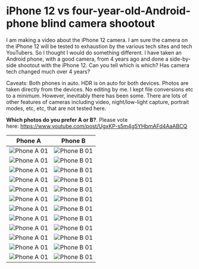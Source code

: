 # iPhone 12 vs four-year-old-Android-phone blind camera shootout
I am making a video about the iPhone 12 camera. I am sure the camera on the iPhone 12 will be tested to exhaustion by the various tech sites and tech YouTubers. So I thought I would do something different. I have taken an Android phone, with a good camera, from 4 years ago and done a side-by-side shootout with the iPhone 12. Can you tell which is which? Has camera tech changed much over 4 years?

Caveats: Both phones in auto. HDR is on auto for both devices. Photos are taken directly from the devices. No editing by me. I kept file conversions etc to a minimum. However, inevitably there has been some. There are lots of other features of cameras including video, night/low-light capture, portrait modes, etc, etc, that are not tested here.

**Which photos do you prefer A or B?**. Please vote here: https://www.youtube.com/post/UgxKP-s5m4g5YHbmAFd4AaABCQ

|Phone A|Phone B|
|-------|-------|
|![Phone A 01](http://garyexplains.com/wp-content/uploads/2020/11/PhoneA-01.jpg "Phone A Picture 1") |![Phone B 01](http://garyexplains.com/wp-content/uploads/2020/11/PhoneB-01.jpg "Phone B Picture 1") |
|![Phone A 01](http://garyexplains.com/wp-content/uploads/2020/11/PhoneA-03.jpg "Phone A Picture 2") |![Phone B 01](http://garyexplains.com/wp-content/uploads/2020/11/PhoneB-03.jpg "Phone B Picture 2") |
|![Phone A 01](http://garyexplains.com/wp-content/uploads/2020/11/PhoneA-04.jpg "Phone A Picture 3") |![Phone B 01](http://garyexplains.com/wp-content/uploads/2020/11/PhoneB-04.jpg "Phone B Picture 3") |
|![Phone A 01](http://garyexplains.com/wp-content/uploads/2020/11/PhoneA-05.jpg "Phone A Picture 4") |![Phone B 01](http://garyexplains.com/wp-content/uploads/2020/11/PhoneB-05.jpg "Phone B Picture 4") |
|![Phone A 01](http://garyexplains.com/wp-content/uploads/2020/11/PhoneA-06.jpg "Phone A Picture 5") |![Phone B 01](http://garyexplains.com/wp-content/uploads/2020/11/PhoneB-06.jpg "Phone B Picture 5") |
|![Phone A 01](http://garyexplains.com/wp-content/uploads/2020/11/PhoneA-07.jpg "Phone A Picture 6") |![Phone B 01](http://garyexplains.com/wp-content/uploads/2020/11/PhoneB-07.jpg "Phone B Picture 6") |
|![Phone A 01](http://garyexplains.com/wp-content/uploads/2020/11/PhoneA-08.jpg "Phone A Picture 7") |![Phone B 01](http://garyexplains.com/wp-content/uploads/2020/11/PhoneB-08.jpg "Phone B Picture 7") |
|![Phone A 01](http://garyexplains.com/wp-content/uploads/2020/11/PhoneA-09.jpg "Phone A Picture 8") |![Phone B 01](http://garyexplains.com/wp-content/uploads/2020/11/PhoneB-09.jpg "Phone B Picture 8") |
|![Phone A 01](http://garyexplains.com/wp-content/uploads/2020/11/PhoneA-10.jpg "Phone A Picture 9") |![Phone B 01](http://garyexplains.com/wp-content/uploads/2020/11/PhoneB-10.jpg "Phone B Picture 9") |
|![Phone A 01](http://garyexplains.com/wp-content/uploads/2020/11/PhoneA-11.jpg "Phone A Picture 10") |![Phone B 01](http://garyexplains.com/wp-content/uploads/2020/11/PhoneB-11.jpg "Phone B Picture 10") |
|![Phone A 01](http://garyexplains.com/wp-content/uploads/2020/11/PhoneA-12.jpg "Phone A Picture 11") |![Phone B 01](http://garyexplains.com/wp-content/uploads/2020/11/PhoneB-12.jpg "Phone B Picture 11") |
|![Phone A 01](http://garyexplains.com/wp-content/uploads/2020/11/PhoneA-13.jpg "Phone A Picture 12") |![Phone B 01](http://garyexplains.com/wp-content/uploads/2020/11/PhoneB-13.jpg "Phone B Picture 12") |

